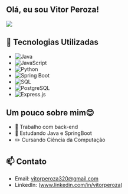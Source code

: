 ## Olá, eu sou Vitor Peroza!
<picture>
  <source
    srcset="https://github-readme-stats.vercel.app/api?username=anuraghazra&show_icons=true&theme=dark"
    media="(prefers-color-scheme: dark)"
  />
  <source
    srcset="https://github-readme-stats.vercel.app/api?username=anuraghazra&show_icons=true"
    media="(prefers-color-scheme: light), (prefers-color-scheme: no-preference)"
  />
  <img src="https://github-readme-stats.vercel.app/api?username=anuraghazra&show_icons=true" />
</picture>




## 🚀 Tecnologias Utilizadas

- ![Java](https://img.shields.io/badge/Java-ED8B00?style=for-the-badge&logo=java&logoColor=white) 
- ![JavaScript](https://img.shields.io/badge/JavaScript-F7DF1E?style=for-the-badge&logo=javascript&logoColor=black) 
- ![Python](https://img.shields.io/badge/Python-3776AB?style=for-the-badge&logo=python&logoColor=white) 
- ![Spring Boot](https://img.shields.io/badge/Spring%20Boot-6DB33F?style=for-the-badge&logo=spring-boot&logoColor=white)  
- ![SQL](https://img.shields.io/badge/SQL-4479A1?style=for-the-badge&logo=sql&logoColor=white) 
- ![PostgreSQL](https://img.shields.io/badge/PostgreSQL-4169E1?style=for-the-badge&logo=postgresql&logoColor=white) 
- ![Express.js](https://img.shields.io/badge/Express.js-404D59?style=for-the-badge&logo=express&logoColor=white) 

## Um pouco sobre mim😊  
- 🔭 Trabalho com back-end
- 🌱 Estudando Java e SpringBoot
- ✏️ Cursando Ciência da Computação
## 📫 Contato

- Email: vitorperoza320@gmail.com
- LinkedIn: (www.linkedin.com/in/vitorperoza)
